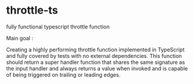 # throttle-ts
fully functional typescript throttle function

Main goal :

Creating a highly performing throttle function implemented in TypeScript and fully covered by tests with no external dependencies. This function should return a super handler function that shares the same signature as the input handler and always returns a value when invoked and is capable of being triggered on trailing or leading edges.